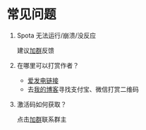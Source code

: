 # 常见问题

1. Spota 无法运行/崩溃/没反应

   建议[加群](https://jq.qq.com/?wv=1027&k=0CcA7oRO)反馈

2. 在哪里可以打赏作者？

   * [爱发电链接](https://afdian.net/@JackWang)
   * 去[我的博客](https://blog.wangbj.top/2019/12/41311/)寻找支付宝、微信打赏二维码

3. 激活码如何获取？

   点击[加群](https://jq.qq.com/?wv=1027&k=0CcA7oRO)联系群主

